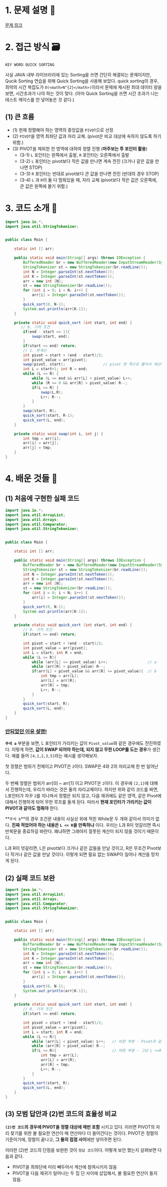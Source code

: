 # 1. 문제 설명 📌

[문제 링크](https://www.acmicpc.net/problem/11004)

# 2. 접근 방식 🗃️

`KEY WORD`: `QUICK SORTING`

사실 JAVA 내부 라이브러리에 있는 Sorting을 쓰면 간단히 해결되는 문제이지만, Qucik Sorting 연습을 위해 Quick Sorting을 사용해 보았다. quick sorting의 경우, 최악의 시간 복잡도가 `O(<math>N^{2}</math>)`이라서 문제에 제시된 최대 데이터 량을 보면, 시간초과가 나야 하는 것이 맞다. (아마 Quick Sorting을 쓰면 시간 초과가 나는 테스트 케이스를 안 넣어놓은 것 같다.)

## (1) 큰 흐름

- (1) 현재 정렬해야 하는 영역의 중앙값을 `PIVOT`으로 선정
- (2) `PIVOT`을 영역 최좌단 값과 자리 교체. (pivot은 비교 대상에 속하지 않도록 하기 위함.)
- (3) PIVOT을 제외한 전 영역에 대하여 정렬 진행 (**마주보는 투 포인터 활용**)
  - (3-1) `L` 포인터는 왼쪽에서 출발, `R` 포인터는 오른쪽에서 출발
  - (3-2) `L` 포인터는 pivot보다 작은 값을 만나면 계속 전진 (크거나 같은 값을 만나면 STOP)
  - (3-3) `R` 포인터는 반대로 pivot보다 큰 값을 만나면 전진 (반대의 경우 STOP)
  - (3-4) `L` 과 `R`이 둘 다 멈춰있을 때, 자리 교체 (pivot보다 작은 값은 오른쪽에, 큰 값은 왼쪽에 몰기 위함.)

# 3. 코드 소개 🔎

```java
import java.io.*;
import java.util.StringTokenizer;


public class Main {

    static int [] arr;

    public static void main(String[] args) throws IOException {
        BufferedReader br = new BufferedReader(new InputStreamReader(System.in));
        StringTokenizer st = new StringTokenizer(br.readLine());
        int N = Integer.parseInt(st.nextToken());
        int K = Integer.parseInt(st.nextToken());
        arr = new int [N];
        st = new StringTokenizer(br.readLine());
        for (int i = 0; i < N; i++) {
            arr[i] = Integer.parseInt(st.nextToken());
        }
        quick_sort(0, N-1);
        System.out.println(arr[K-1]);
    }

    private static void quick_sort (int start, int end) {
       // 0. 기저 조건
        if(end - start == 1){
            swap(start, end);
        }
        if(start >= end) return;
        // 1. 본계산
        int pivot = start + (end - start)/2;
        int pivot_value = arr[pivot];
        swap(pivot, start);                 // pivot 한 쪽으로 몰아서 계산에 영향 안 주기
        int L = start+1; int R = end;
        while (L <= R) {
            while (L <= end && arr[L] < pivot_value) L++;
            while (R >= 0 && arr[R] > pivot_value) R--;
            if(L <= R) {
                swap(L,R);
                L++; R--;
            }
        }
        swap(start, R);
        quick_sort(start, R-1);
        quick_sort(L, end);
    }

    private static void swap(int i, int j) {
        int tmp = arr[i];
        arr[i] = arr[j];
        arr[j] = tmp;
    }
}
```

# 4. 배운 것들 🎯

## (1) 처음에 구현한 실패 코드 

```java
import java.io.*;
import java.util.ArrayList;
import java.util.Arrays;
import java.util.Comparator;
import java.util.StringTokenizer;


public class Main {

    static int [] arr;

    public static void main(String[] args) throws IOException {
        BufferedReader br = new BufferedReader(new InputStreamReader(System.in));
        StringTokenizer st = new StringTokenizer(br.readLine());
        int N = Integer.parseInt(st.nextToken());
        int K = Integer.parseInt(st.nextToken());
        arr = new int [N];
        st = new StringTokenizer(br.readLine());
        for (int i = 0; i < N; i++) {
            arr[i] = Integer.parseInt(st.nextToken());
        }
        quick_sort(0, N-1);
        System.out.println(arr[K-1]);
    }

    private static void quick_sort (int start, int end) {
        // 0. 기저 조건
        if(start >= end) return;

        int pivot = start + (end - start)/2;
        int pivot_value = arr[pivot];
        int L = start; int R = end;
        while (L <= R){
            while (arr[L] <= pivot_value) L++; 					// a
            while (arr[R] > pivot_value) R--;
            if(arr[L] > pivot_value && arr[R] <= pivot_value){	// b
                int tmp = arr[L];
                arr[L] = arr[R];
                arr[R] = tmp;
                L++; R--;
            }
        }
        quick_sort(start, R);
        quick_sort(L, end);
    }
}
```

### <u>안되었던 이유 설명!</u>

**`주석 a`** 부분을 보면, L 포인터가 가리키는 값이 `Pivot_value`와 같은 경우에도 전진하였다. 이렇게 하면, **값이 SWAP 되어야 하는데, 되지 않고 무한 LOOP를 도는 경우**가 생긴다. 예를 들어 `[4,1,2,3,5]`라는 예시를 생각해보자. 

첫 정렬은 범위가 전체이고 PIVOT은 `2`이다.  SWAP은 4와 2의 자리교체 한 번 일어난다. 

두 번째 정렬은 범위가 arr[0] ~ arr[1] 이고 PIVOT은 `2`이다. 이 경우에 `[2,1]`에 대해서 진행하는데, 우리가 바라는 것은 둘의 자리교체이다. 하지만 위와 같이 코드를 짜면,  L포인터가 자꾸 `2`를 지나쳐서 정렬은 되지 않고, 다음 재귀에도 같은 영역, 같은 Pivot에 대해서 진행하게 되어 무한 루프를 돌게 된다. 따라서 **현재 포인터가 가리키는 값이 PIVOT과 같아도 멈춰야** 한다.



**`주석 b`**의 경우 조건문 내용이 사실상 위에 적힌 While문 두 개와 같아서 의미가 없다. **진짜 적었어야 하는 내용은 `L <= R`을 만족하냐** 이다. 우리는 L과 R이 엇갈리면 즉시 반복문을 종료하길 바란다. 왜냐하면 그래야지 잘못된 계산이 되지 않을 것이기 때문이다. 

  L과 R이 엇갈리면, L은 pivot보다 크거나 같은 값들을 만날 것이고, R은 무조건 Pivot보다 작거나 같은 값을 만날 것이다. 이렇게 되면 필요 없는 SWAP이 일어나 계산을 망치게 된다.

## (2) 실패 코드 보완

```java
import java.io.*;
import java.util.ArrayList;
import java.util.Arrays;
import java.util.Comparator;
import java.util.StringTokenizer;


public class Main {

    static int [] arr;

    public static void main(String[] args) throws IOException {
        BufferedReader br = new BufferedReader(new InputStreamReader(System.in));
        StringTokenizer st = new StringTokenizer(br.readLine());
        int N = Integer.parseInt(st.nextToken());
        int K = Integer.parseInt(st.nextToken());
        arr = new int [N];
        st = new StringTokenizer(br.readLine());
        for (int i = 0; i < N; i++) {
            arr[i] = Integer.parseInt(st.nextToken());
        }
        quick_sort(0, N-1);
        System.out.println(arr[K-1]);
    }

    private static void quick_sort (int start, int end) {
        // 0. 기저 조건
        if(start >= end) return;

        int pivot = start + (end - start)/2;
        int pivot_value = arr[pivot];
        int L = start; int R = end;
        while (L <= R){
            while (arr[L] < pivot_value) L++;	// 바뀐 부분 - Pivot과 값이 같으면 움직이지 않기
            while (arr[R] > pivot_value) R--;
            if(L <= R){                         // 바뀐 부분 - 그냥 L <=R이면 SWAP
                int tmp = arr[L];
                arr[L] = arr[R];
                arr[R] = tmp;
                L++; R--;
            }
        }
        quick_sort(start, R);
        quick_sort(L, end);
    }
}
```

## (3) 모범 답안과 (2)번 코드의 효율성 비교

**`(2)번 코드`의 경우에  PIVOT을 정렬 대상에 매번 포함** 시키고 있다. 이러면 PIVOT의 자리 찾기를 위한 불 필요한 연산이 매 연산마다 더 들어간다는 것이다. PIVOT은 정렬의 기준이기에, 정렬이 끝나고, **그 둘의 접점 사이**에만 넣어주면 된다.

이러한 (2)번 코드의 단점을 보완한 것이 `정답 코드`이다. 어떻게 보안 했는지 살펴보면 다음과 같다.

- PIVOT을 최좌단에 미리 빼두어서 계산에 참여시키지 않음
- PIVOT을 다음 재귀가 일어나는 두 집 단 사이에 삽입해서, 불 필요한 연산이 들지 않음.